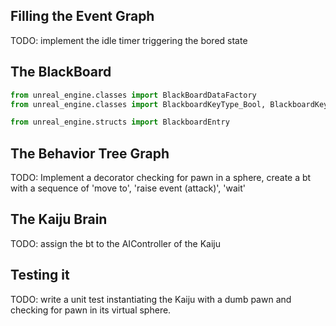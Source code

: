 Filling the Event Graph
-

TODO: implement the idle timer triggering the bored state

The BlackBoard
-

```python
from unreal_engine.classes import BlackBoardDataFactory
from unreal_engine.classes import BlackboardKeyType_Bool, BlackboardKeyType_String

from unreal_engine.structs import BlackboardEntry

```

The Behavior Tree Graph
-

TODO: Implement a decorator checking for pawn in a sphere, create a bt with a sequence of 'move to', 'raise event (attack)', 'wait'

The Kaiju Brain
-

TODO: assign the bt to the AIController of the Kaiju

Testing it
-

TODO: write a unit test instantiating the Kaiju with a dumb pawn and checking for pawn in its virtual sphere.
